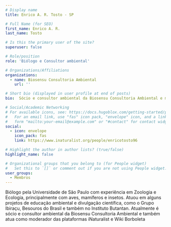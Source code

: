 ```yaml
---
# Display name
title: Enrico A. R. Tosto - SP

# Full Name (for SEO)
first_name: Enrico A. R.
last_name: Tosto

# Is this the primary user of the site?
superuser: false

# Role/position
role: 'Biólogo e Consultor ambiental'

# Organizations/Affiliations
organizations:
  - name: Biosensu Consultoria Ambiental 
    url: ''

# Short bio (displayed in user profile at end of posts)
bio:  Sócio e consultor ambiental da Biosensu Consultoria Ambiental e moderador das plataformas iNaturalist e Wiki Borboleta

# Social/Academic Networking
# For available icons, see: https://docs.hugoblox.com/getting-started/page-builder/#icons
#   For an email link, use "fas" icon pack, "envelope" icon, and a link in the
#   form "mailto:your-email@example.com" or "#contact" for contact widget.
social:
  - icon: envelope
    icon_pack: fas
    link: https://www.inaturalist.org/people/enricotosto96

# Highlight the author in author lists? (true/false)
highlight_name: false

# Organizational groups that you belong to (for People widget)
#   Set this to `[]` or comment out if you are not using People widget.
user_groups:
  - Membros
---
```


 Biólogo pela Universidade de São Paulo com experiência em Zoologia e Ecologia, principalmente com aves, mamíferos e insetos. Atuou em alguns projetos de educação ambiental e divulgação científica, como o Grupo Ibiraçu, Besouros do Brasil e também no Instituto Butantan. Atualmente é sócio e consultor ambiental da Biosensu Consultoria Ambiental e também atua como moderador das plataformas iNaturalist e Wiki Borboleta
